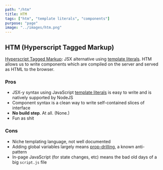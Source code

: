 ```yaml
---
path: "/htm"
title: HTM
tags: ["htm", "template literals", "components"]
purpose: "page"
image: "../images/htm.png"
---
```


## HTM (Hyperscript Tagged Markup)

[Hyperscript Tagged Markup](https://github.com/developit/htm): JSX alternative using [template literals](https://developer.mozilla.org/en-US/docs/Web/JavaScript/Reference/Template_literals). HTM allows us to write components which are compiled on the server and served as HTML to the browser.

<div class="product">

### Pros

- JSX-y syntax using JavaScript [template literals](https://developer.mozilla.org/en-US/docs/Web/JavaScript/Reference/Template_literals) is easy to write and is natively supported by NodeJS
- Component syntax is a clean way to write self-contained slices of interface
- **No build step**. At all. (None.)
- Fun as shit

### Cons

- Niche templating language, not well documented
- Adding global variables largely means [prop-drilling](https://kentcdodds.com/blog/prop-drilling), a known anti-pattern
- In-page JavaScript (for state changes, etc) means the bad old days of a big `script.js` file

<div>
